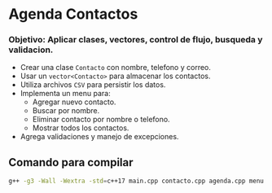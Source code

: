 # Agenda Contactos

### Objetivo: Aplicar clases, vectores, control de flujo, busqueda y validacion.

- Crear una clase `Contacto` con nombre, telefono y correo.
- Usar un `vector<Contacto>` para almacenar los contactos.
- Utiliza archivos `CSV` para persistir los datos.
- Implementa un menu para:
  - Agregar nuevo contacto.
  - Buscar por nombre.
  - Eliminar contacto por nombre o telefono.
  - Mostrar todos los contactos.
- Agrega validaciones y manejo de excepciones.

## Comando para compilar

```bash
g++ -g3 -Wall -Wextra -std=c++17 main.cpp contacto.cpp agenda.cpp menu.cpp utils.cpp csv_manager.cpp -o ../output/main
```
